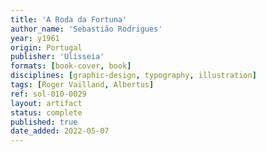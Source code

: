 ```yaml
---
title: 'A Roda da Fortuna'
author_name: 'Sebastião Rodrigues'
year: y1961
origin: Portugal
publisher: 'Ulisseia'
formats: [book-cover, book]
disciplines: [graphic-design, typography, illustration]
tags: [Roger Vailland, Albertus]
ref: sol-010-0029
layout: artifact
status: complete
published: true
date_added: 2022-05-07
---
```

